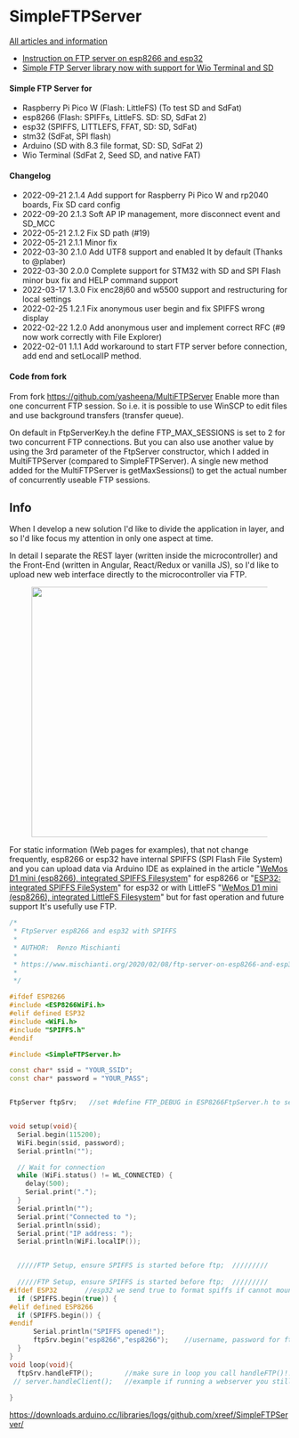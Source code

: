 # SimpleFTPServer

[All articles and information](https://www.mischianti.org/category/my-libraries/simple-ftp-server/)

 - [Instruction on FTP server on esp8266 and esp32](https://www.mischianti.org/2020/02/08/ftp-server-on-esp8266-and-esp32)
 - [Simple FTP Server library now with support for Wio Terminal and SD](https://www.mischianti.org/2021/07/01/simple-ftp-server-library-now-with-support-for-wio-terminal-and-sd/)



#### Simple FTP Server for 
 - Raspberry Pi Pico W (Flash: LittleFS) (To test SD and SdFat)
 - esp8266 (Flash: SPIFFs, LittleFS. SD: SD, SdFat 2)
 - esp32 (SPIFFS, LITTLEFS, FFAT, SD: SD, SdFat)
 - stm32 (SdFat, SPI flash)
 - Arduino (SD with 8.3 file format, SD: SD, SdFat 2)
 - Wio Terminal (SdFat 2, Seed SD, and native FAT)

#### Changelog
- 2022-09-21 2.1.4 Add support for Raspberry Pi Pico W and rp2040 boards, Fix SD card config
- 2022-09-20 2.1.3 Soft AP IP management, more disconnect event and SD_MCC
- 2022-05-21 2.1.2 Fix SD path (#19)
- 2022-05-21 2.1.1 Minor fix
- 2022-03-30 2.1.0 Add UTF8 support and enabled It by default (Thanks to @plaber)
- 2022-03-30 2.0.0 Complete support for STM32 with SD and SPI Flash minor bux fix and HELP command support
- 2022-03-17 1.3.0 Fix enc28j60 and w5500 support and restructuring for local settings
- 2022-02-25 1.2.1 Fix anonymous user begin and fix SPIFFS wrong display
- 2022-02-22 1.2.0 Add anonymous user and implement correct RFC (#9 now work correctly with File Explorer)
- 2022-02-01 1.1.1 Add workaround to start FTP server before connection, add end and setLocalIP method.

#### Code from fork
From fork https://github.com/yasheena/MultiFTPServer
Enable more than one concurrent FTP session. So i.e. it is possible to use WinSCP to edit files and use background transfers (transfer queue).

On default in FtpServerKey.h the define FTP_MAX_SESSIONS is set to 2 for two concurrent FTP connections. But you can also use another value by using the 3rd parameter of the FtpServer constructor, which I added in MultiFTPServer (compared to SimpleFTPServer). A single new method added for the MultiFTPServer is getMaxSessions() to get the actual number of concurrently useable FTP sessions. 

## Info

<!-- wp:paragraph -->
<p>When I develop a new solution I'd like to divide the application in layer, and so I'd like focus my attention in only one aspect at time. </p>
<!-- /wp:paragraph -->

<!-- wp:paragraph -->
<p> In detail I separate the REST layer (written inside the microcontroller) and the Front-End (written in Angular, React/Redux or vanilla JS), so I'd like to upload new web interface directly to the microcontroller via FTP. </p>
<!-- /wp:paragraph -->

<!-- wp:image {"align":"center","id":2155} -->
<div class="wp-block-image"><figure class="aligncenter"><img width="450px" src="https://www.mischianti.org/wp-content/uploads/2019/06/FTPTransferEsp8266-1024x662.jpg" alt="" class="wp-image-2155"/><figcaption></figcaption></figure></div>
<!-- /wp:image -->

<!-- wp:paragraph -->
<p>For static information (Web pages for examples), that not change frequently, esp8266 or esp32 have internal SPIFFS (SPI Flash File System) and you can upload data via Arduino IDE as explained in the article  "<a href="https://www.mischianti.org/2019/08/30/wemos-d1-mini-esp8266-integrated-spiffs-filesistem-part-2/">WeMos D1 mini (esp8266), integrated SPIFFS Filesystem</a>" for esp8266 or "<a rel="noreferrer noopener" href="https://www.mischianti.org/2020/06/04/esp32-integrated-spiffs-filesystem-part-2/" target="_blank">ESP32: integrated SPIFFS FileSystem</a>" for esp32 or with LittleFS "<a href="https://www.mischianti.org/2020/06/22/wemos-d1-mini-esp8266-integrated-littlefs-filesystem-part-5/">WeMos D1 mini (esp8266), integrated LittleFS Filesystem</a>" but for fast operation and future support It's usefully use FTP.</p>
<!-- /wp:paragraph -->



```cpp
/*
 * FtpServer esp8266 and esp32 with SPIFFS
 *
 * AUTHOR:  Renzo Mischianti
 *
 * https://www.mischianti.org/2020/02/08/ftp-server-on-esp8266-and-esp32
 *
 */

#ifdef ESP8266
#include <ESP8266WiFi.h>
#elif defined ESP32
#include <WiFi.h>
#include "SPIFFS.h"
#endif

#include <SimpleFTPServer.h>

const char* ssid = "YOUR_SSID";
const char* password = "YOUR_PASS";


FtpServer ftpSrv;   //set #define FTP_DEBUG in ESP8266FtpServer.h to see ftp verbose on serial


void setup(void){
  Serial.begin(115200);
  WiFi.begin(ssid, password);
  Serial.println("");

  // Wait for connection
  while (WiFi.status() != WL_CONNECTED) {
    delay(500);
    Serial.print(".");
  }
  Serial.println("");
  Serial.print("Connected to ");
  Serial.println(ssid);
  Serial.print("IP address: ");
  Serial.println(WiFi.localIP());


  /////FTP Setup, ensure SPIFFS is started before ftp;  /////////
  
  /////FTP Setup, ensure SPIFFS is started before ftp;  /////////
#ifdef ESP32       //esp32 we send true to format spiffs if cannot mount
  if (SPIFFS.begin(true)) {
#elif defined ESP8266
  if (SPIFFS.begin()) {
#endif
      Serial.println("SPIFFS opened!");
      ftpSrv.begin("esp8266","esp8266");    //username, password for ftp.  set ports in ESP8266FtpServer.h  (default 21, 50009 for PASV)
  }    
}
void loop(void){
  ftpSrv.handleFTP();        //make sure in loop you call handleFTP()!!  
 // server.handleClient();   //example if running a webserver you still need to call .handleClient();
 
}
```

https://downloads.arduino.cc/libraries/logs/github.com/xreef/SimpleFTPServer/
